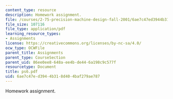 ```yaml
---
content_type: resource
description: Homework assignment.
file: /courses/2-75-precision-machine-design-fall-2001/6ae7c47ed3944b318d404baf279ae787_ps6.pdf
file_size: 107116
file_type: application/pdf
learning_resource_types:
- Assignments
license: https://creativecommons.org/licenses/by-nc-sa/4.0/
ocw_type: OCWFile
parent_title: Assignments
parent_type: CourseSection
parent_uid: 86ee0ee8-648a-ee4b-de44-6a198c9c577f
resourcetype: Document
title: ps6.pdf
uid: 6ae7c47e-d394-4b31-8d40-4baf279ae787
---
```

Homework assignment.